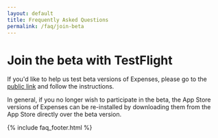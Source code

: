 ```yaml
---
layout: default
title: Frequently Asked Questions
permalink: /faq/join-beta
---
```


# Join the beta with TestFlight

If you'd like to help us test beta versions of Expenses, please go to the [public link](https://testflight.apple.com/join/MQnPZMBj) and follow the instructions.

In general, if you no longer wish to participate in the beta, the App Store versions of Expenses can be re-installed by downloading them from the App Store directly over the beta version.

{% include faq_footer.html %}
